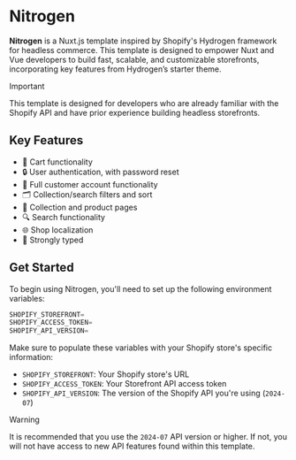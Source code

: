 # Nitrogen

**Nitrogen** is a Nuxt.js template inspired by Shopify's Hydrogen framework for headless commerce. This template is designed to empower Nuxt and Vue developers to build fast, scalable, and customizable storefronts, incorporating key features from Hydrogen’s starter theme.

> [!IMPORTANT]
> This template is designed for developers who are already familiar with the Shopify API and have prior experience building headless storefronts.

## Key Features

- 🛒 Cart functionality
- 🔒 User authentication, with password reset
- 👤 Full customer account functionality
- 🗂️ Collection/search filters and sort
- 👕 Collection and product pages
- 🔍 Search functionality
- 🌐 Shop localization
- 💪 Strongly typed

## Get Started

To begin using Nitrogen, you'll need to set up the following environment variables:

```ts
SHOPIFY_STOREFRONT=
SHOPIFY_ACCESS_TOKEN=
SHOPIFY_API_VERSION=
```

Make sure to populate these variables with your Shopify store's specific information:

- `SHOPIFY_STOREFRONT`: Your Shopify store's URL
- `SHOPIFY_ACCESS_TOKEN`: Your Storefront API access token
- `SHOPIFY_API_VERSION`: The version of the Shopify API you're using (`2024-07`)

> [!WARNING]
> It is recommended that you use the `2024-07` API version or higher. If not, you will not have access to new API features found within this template.
